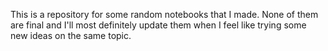 This is a repository for some random notebooks that I made. None of them are final and I'll most definitely update them when I feel like trying some new ideas on the same topic.
